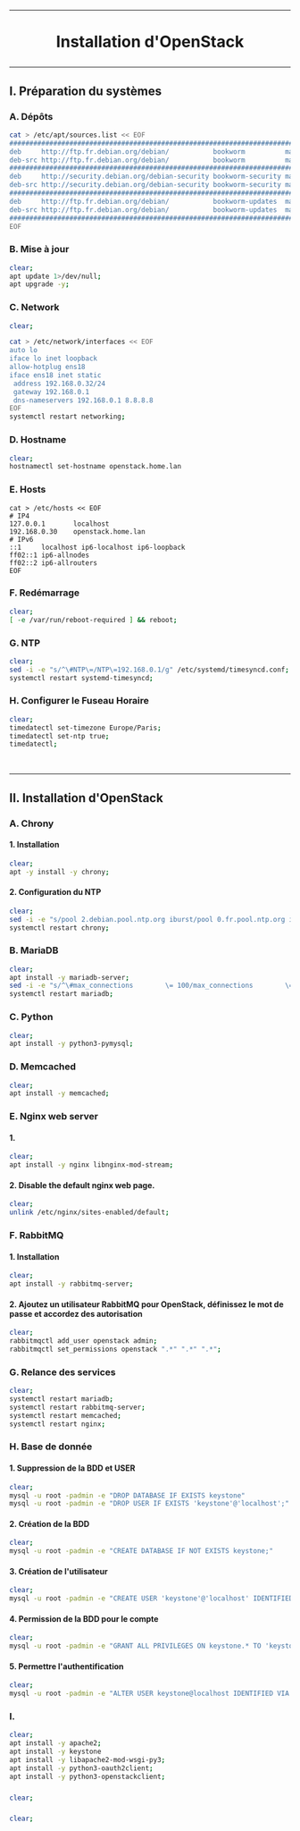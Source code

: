 --------------------------------------------------------------------------------------------------------------------------------
# <p align='center'> Installation d'OpenStack </p>
--------------------------------------------------------------------------------------------------------------------------------
## I. Préparation du systèmes
### A. Dépôts
```bash
cat > /etc/apt/sources.list << EOF
###################################################################################################################
deb     http://ftp.fr.debian.org/debian/           bookworm          main non-free non-free-firmware contrib
deb-src http://ftp.fr.debian.org/debian/           bookworm          main non-free non-free-firmware contrib
###################################################################################################################
deb     http://security.debian.org/debian-security bookworm-security main non-free non-free-firmware contrib
deb-src http://security.debian.org/debian-security bookworm-security main non-free non-free-firmware contrib
###################################################################################################################
deb     http://ftp.fr.debian.org/debian/           bookworm-updates  main non-free non-free-firmware contrib
deb-src http://ftp.fr.debian.org/debian/           bookworm-updates  main non-free non-free-firmware contrib
###################################################################################################################
EOF
```

### B. Mise à jour
```bash
clear;
apt update 1>/dev/null;
apt upgrade -y;
```

### C. Network
```bash
clear;

cat > /etc/network/interfaces << EOF
auto lo
iface lo inet loopback
allow-hotplug ens18
iface ens18 inet static
 address 192.168.0.32/24
 gateway 192.168.0.1
 dns-nameservers 192.168.0.1 8.8.8.8
EOF
systemctl restart networking;
```

### D. Hostname
```bash
clear;
hostnamectl set-hostname openstack.home.lan
```

### E. Hosts
```
cat > /etc/hosts << EOF
# IP4
127.0.0.1       localhost
192.168.0.30    openstack.home.lan
# IPv6
::1     localhost ip6-localhost ip6-loopback
ff02::1 ip6-allnodes
ff02::2 ip6-allrouters
EOF
```

### F. Redémarrage
```bash
clear;
[ -e /var/run/reboot-required ] && reboot;
```

### G. NTP
```bash
clear;
sed -i -e "s/^\#NTP\=/NTP\=192.168.0.1/g" /etc/systemd/timesyncd.conf;
systemctl restart systemd-timesyncd;
```

### H. Configurer le Fuseau Horaire
```bash
clear;
timedatectl set-timezone Europe/Paris;
timedatectl set-ntp true;
timedatectl;
```


<br />

--------------------------------------------------------------------------------------------------------------------------------
##  II. Installation d'OpenStack
### A. Chrony
#### 1. Installation
```bash
clear;
apt -y install -y chrony;
```

#### 2. Configuration du NTP
```bash
clear;
sed -i -e "s/pool 2.debian.pool.ntp.org iburst/pool 0.fr.pool.ntp.org iburst/g" /etc/chrony/chrony.conf;
systemctl restart chrony;
```

### B. MariaDB
```bash
clear;
apt install -y mariadb-server;
sed -i -e "s/^\#max_connections        \= 100/max_connections        \= 700/g" /etc/mysql/mariadb.conf.d/50-server.cnf;
systemctl restart mariadb;
```

### C. Python
```bash
clear;
apt install -y python3-pymysql;
```

### D. Memcached
```bash
clear;
apt install -y memcached;
```

### E. Nginx web server
#### 1.
```bash
clear;
apt install -y nginx libnginx-mod-stream;
```

#### 2. Disable the default nginx web page.
```bash
clear;
unlink /etc/nginx/sites-enabled/default;
```

### F. RabbitMQ
#### 1. Installation
```bash
clear;
apt install -y rabbitmq-server;
```

#### 2. Ajoutez un utilisateur RabbitMQ pour OpenStack, définissez le mot de passe et accordez des autorisation
```bash
clear;
rabbitmqctl add_user openstack admin;
rabbitmqctl set_permissions openstack ".*" ".*" ".*";
```

### G. Relance des services
```bash
clear;
systemctl restart mariadb;
systemctl restart rabbitmq-server;
systemctl restart memcached;
systemctl restart nginx;
```


### H. Base de donnée
#### 1. Suppression de la BDD et USER
```bash
clear;
mysql -u root -padmin -e "DROP DATABASE IF EXISTS keystone"
mysql -u root -padmin -e "DROP USER IF EXISTS 'keystone'@'localhost';"
```

#### 2. Création de la BDD
```bash
clear;
mysql -u root -padmin -e "CREATE DATABASE IF NOT EXISTS keystone;"
```
#### 3. Création de l'utilisateur
```bash
clear;
mysql -u root -padmin -e "CREATE USER 'keystone'@'localhost' IDENTIFIED BY 'admin';"
```
#### 4. Permission de la BDD pour le compte
```bash
clear;
mysql -u root -padmin -e "GRANT ALL PRIVILEGES ON keystone.* TO 'keystone'@'localhost';"
```
#### 5. Permettre l'authentification
```bash
clear;
mysql -u root -padmin -e "ALTER USER keystone@localhost IDENTIFIED VIA mysql_native_password USING PASSWORD('admin');"
```

### I. 
```bash
clear;
apt install -y apache2;
apt install -y keystone
apt install -y libapache2-mod-wsgi-py3;
apt install -y python3-oauth2client;
apt install -y python3-openstackclient;

```


### 
```bash
clear;
```


### 
```bash
clear;
```



